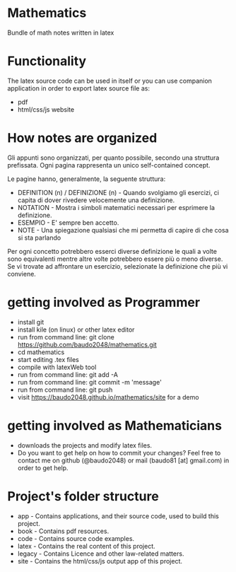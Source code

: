 # Mathematics
Bundle of math notes written in latex

# Functionality
The latex source code can be used in itself or you can use companion application in order to export latex source file as: 
 - pdf
 - html/css/js website

# How notes are organized
Gli appunti sono organizzati, per quanto possibile, secondo una struttura prefissata.
Ogni pagina rappresenta un unico self-contained concept.  

Le pagine hanno, generalmente, la seguente struttura:   
 - DEFINITION (n) / DEFINIZIONE (n) - 
Quando svolgiamo gli esercizi, ci capita di dover rivedere velocemente una definizione.  
 - NOTATION - Mostra i simboli matematici necessari per esprimere la definizione.  
 - ESEMPIO - E' sempre ben accetto.  
 - NOTE - Una spiegazione qualsiasi che mi permetta di capire di che cosa si sta parlando  
 
  
Per ogni concetto potrebbero esserci diverse definizione le quali a volte sono equivalenti
mentre altre volte potrebbero essere più o meno diverse. Se vi trovate ad affrontare un esercizio,
selezionate la definizione che più vi conviene.  

# getting involved as Programmer
 - install git
 - install kile (on linux) or other latex editor
 - run from command line: git clone https://github.com/baudo2048/mathematics.git   
 - cd mathematics  
 - start editing .tex files  
 - compile with latexWeb tool
 - run from command line: git add -A
 - run from command line: git commit -m 'message'
 - run from command line: git push
 - visit https://baudo2048.github.io/mathematics/site for a demo 

 # getting involved as Mathematicians
 - downloads the projects and modify latex files.
 - Do you want to get help on how to commit your changes? Feel free to contact me on github (@baudo2048) or mail (baudo81 [at] gmail.com) in order to get help.
 
# Project's folder structure  
 - app - Contains applications, and their source code, used to build this project.
 - book - Contains pdf resources.
 - code - Contains source code examples.
 - latex - Contains the real content of this project.
 - legacy - Contains Licence and other law-related matters.
 - site - Contains the html/css/js output app of this project.
